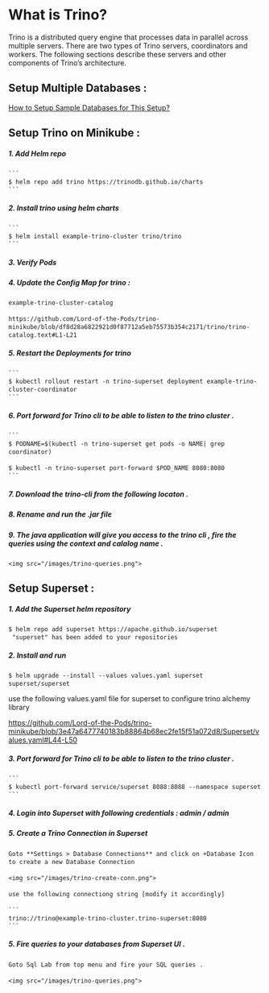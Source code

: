 
What is Trino?
==============

Trino is a distributed query engine that processes data in parallel across multiple servers. There are two types of Trino servers, coordinators and workers. The following sections describe these servers and other components of Trino’s architecture.


Setup Multiple Databases :
--------------------------

[How to Setup Sample Databases for This Setup?](SetupDatabases.md)



Setup Trino on Minikube :
-------------------------

##### 1. Add Helm repo 

    ```
    $ helm repo add trino https://trinodb.github.io/charts
    ```

##### 2. Install trino using helm charts 

    ```
    $ helm install example-trino-cluster trino/trino
    ```

##### 3. Verify Pods


##### 4. Update the Config Map for trino :

    example-trino-cluster-catalog
    
    https://github.com/Lord-of-the-Pods/trino-minikube/blob/df8d28a6822921d0f87712a5eb75573b354c2171/trino/trino-catalog.text#L1-L21

##### 5. Restart the Deployments for trino

    ```
    $ kubectl rollout restart -n trino-superset deployment example-trino-cluster-coordinator
    ```

##### 6. Port forward for Trino cli to be able to listen to the trino cluster .

    ```
    $ PODNAME=$(kubectl -n trino-superset get pods -o NAME| grep coordinator)
    
    $ kubectl -n trino-superset port-forward $POD_NAME 8080:8080
    ```
##### 7. Download the trino-cli from the following locaton .

##### 8. Rename and run the .jar file

##### 9. The java application will give you access to the trino cli , fire the queries using the context and calalog name .


    <img src="/images/trino-queries.png">

Setup Superset :
----------------

##### 1. Add the Superset helm repository

   ```
   $ helm repo add superset https://apache.github.io/superset
    "superset" has been added to your repositories
   ```

##### 2. Install and run

   ```
   $ helm upgrade --install --values values.yaml superset superset/superset
   ```

   use the following values.yaml file for superset to configure trino alchemy library

   https://github.com/Lord-of-the-Pods/trino-minikube/blob/3e47a6477740183b88864b68ec2fe15f51a072d8/Superset/values.yaml#L44-L50

##### 3. **Port forward for Trino cli to be able to listen to the trino cluster .**

    ```
    $ kubectl port-forward service/superset 8088:8088 --namespace superset
    ```


##### 4. Login into Superset with following credentials : admin / admin

##### 5. Create a Trino Connection in Superset

    Goto **Settings > Database Connections** and click on +Database Icon to create a new Database Connection
    
    <img src="/images/trino-create-conn.png">

    use the following connectiong string [modify it accordingly]

    ```
    trino://trino@example-trino-cluster.trino-superset:8080
    ```

##### 5. Fire queries to your databases from Superset UI .

    Goto Sql Lab from top menu and fire your SQL queries .

    <img src="/images/trino-queries.png">


